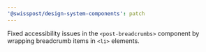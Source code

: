 ```yaml
---
'@swisspost/design-system-components': patch
---
```


Fixed accessibility issues in the `<post-breadcrumbs>` component by wrapping breadcrumb items in `<li>` elements.
